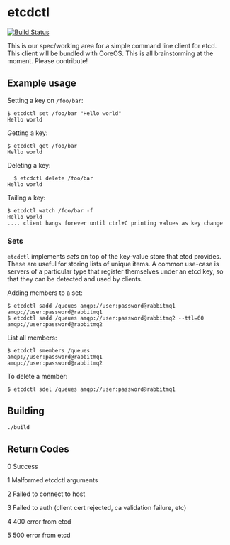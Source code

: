 etcdctl
========

[![Build Status](https://travis-ci.org/coreos/etcdctl.png)](https://travis-ci.org/coreos/etcdctl)

This is our spec/working area for a simple command line client for etcd. This client will be bundled with CoreOS. This is all brainstorming at the moment. Please contribute!

## Example usage

Setting a key on `/foo/bar`: 

    $ etcdctl set /foo/bar "Hello world"
    Hello world
    
Getting a key:

    $ etcdctl get /foo/bar
    Hello world

Deleting a key:

	  $ etcdctl delete /foo/bar
    Hello world

Tailing a key:

    $ etcdctl watch /foo/bar -f
    Hello world
    .... client hangs forever until ctrl+C printing values as key change

### Sets

`etcdctl` implements _sets_ on top of the key-value store that etcd
provides. These are useful for storing lists of unique items. A common
use-case is servers of a particular type that register themselves under
an etcd key, so that they can be detected and used by clients.

Adding members to a set:

    $ etcdctl sadd /queues amqp://user:password@rabbitmq1
    amqp://user:password@rabbitmq1
    $ etcdctl sadd /queues amqp://user:password@rabbitmq2 --ttl=60
    amqp://user:password@rabbitmq2
    
List all members:

    $ etcdctl smembers /queues
    amqp://user:password@rabbitmq1
    amqp://user:password@rabbitmq2
   
To delete a member:

    $ etcdctl sdel /queues amqp://user:password@rabbitmq1

## Building

    ./build

## Return Codes

0	Success

1	Malformed etcdctl arguments

2	Failed to connect to host

3	Failed to auth (client cert rejected, ca validation failure, etc)

4	400 error from etcd

5	500 error from etcd
